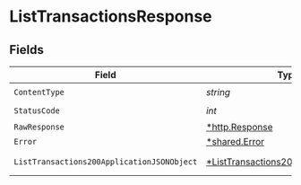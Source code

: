 # ListTransactionsResponse


## Fields

| Field                                                                                                | Type                                                                                                 | Required                                                                                             | Description                                                                                          |
| ---------------------------------------------------------------------------------------------------- | ---------------------------------------------------------------------------------------------------- | ---------------------------------------------------------------------------------------------------- | ---------------------------------------------------------------------------------------------------- |
| `ContentType`                                                                                        | *string*                                                                                             | :heavy_check_mark:                                                                                   | N/A                                                                                                  |
| `StatusCode`                                                                                         | *int*                                                                                                | :heavy_check_mark:                                                                                   | N/A                                                                                                  |
| `RawResponse`                                                                                        | [*http.Response](https://pkg.go.dev/net/http#Response)                                               | :heavy_minus_sign:                                                                                   | N/A                                                                                                  |
| `Error`                                                                                              | [*shared.Error](../../models/shared/error.md)                                                        | :heavy_minus_sign:                                                                                   | Error                                                                                                |
| `ListTransactions200ApplicationJSONObject`                                                           | [*ListTransactions200ApplicationJSON](../../models/operations/listtransactions200applicationjson.md) | :heavy_minus_sign:                                                                                   | Successful operation                                                                                 |